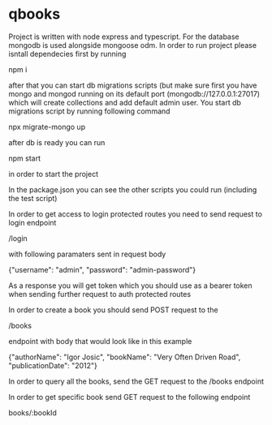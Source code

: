 # qbooks

Project is written with node express and typescript. For the database mongodb is used alongside mongoose odm.
In order to run project please isntall dependecies first by running 

npm i

after that you can start db migrations scripts (but make sure first you have mongo and mongod running on its default port (mongodb://127.0.0.1:27017) which will create collections and add default admin user.
You start db migrations script by running following command

npx migrate-mongo up

after db is ready you can run 

npm start

in order to start the project
 
In the package.json you can see the other scripts you could run (including the test script)

In order to get access to login protected routes you need to send request to login endpoint

/login

with following paramaters sent in request body

{"username": "admin", "password": "admin-password"}

As a response you will get token which you should use as a bearer token when sending further request to auth protected routes

In order to create a book you should send POST request to the

/books 

endpoint with body that would look like in this example

{"authorName": "Igor Josic", "bookName": "Very Often Driven Road", "publicationDate": "2012"}

In order to query all the books, send the GET request to the /books endpoint

In order to get specific book send GET request to the following endpoint

books/:bookId


